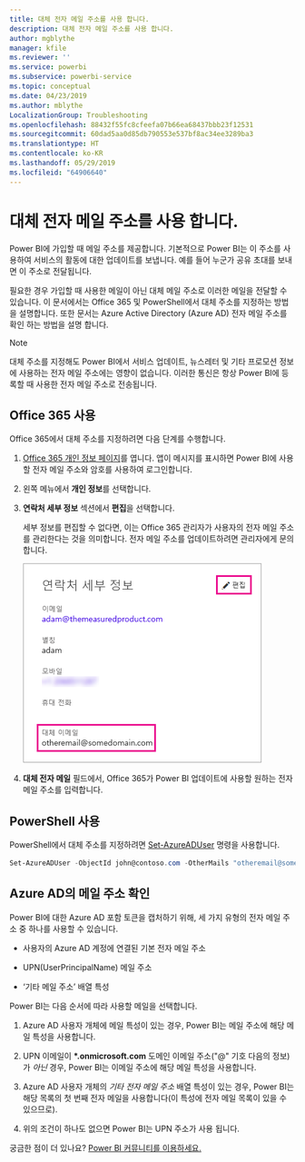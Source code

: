```yaml
---
title: 대체 전자 메일 주소를 사용 합니다.
description: 대체 전자 메일 주소를 사용 합니다.
author: mgblythe
manager: kfile
ms.reviewer: ''
ms.service: powerbi
ms.subservice: powerbi-service
ms.topic: conceptual
ms.date: 04/23/2019
ms.author: mblythe
LocalizationGroup: Troubleshooting
ms.openlocfilehash: 88432f55fc8cfeefa07b66ea68437bbb23f12531
ms.sourcegitcommit: 60dad5aa0d85db790553e537bf8ac34ee3289ba3
ms.translationtype: HT
ms.contentlocale: ko-KR
ms.lasthandoff: 05/29/2019
ms.locfileid: "64906640"
---
```

# <a name="use-an-alternate-email-address"></a>대체 전자 메일 주소를 사용 합니다.

Power BI에 가입할 때 메일 주소를 제공합니다. 기본적으로 Power BI는 이 주소를 사용하여 서비스의 활동에 대한 업데이트를 보냅니다. 예를 들어 누군가 공유 초대를 보내면 이 주소로 전달됩니다.

필요한 경우 가입할 때 사용한 메일이 아닌 대체 메일 주소로 이러한 메일을 전달할 수 있습니다. 이 문서에서는 Office 365 및 PowerShell에서 대체 주소를 지정하는 방법을 설명합니다. 또한 문서는 Azure Active Directory (Azure AD) 전자 메일 주소를 확인 하는 방법을 설명 합니다.

> [!NOTE]
> 대체 주소를 지정해도 Power BI에서 서비스 업데이트, 뉴스레터 및 기타 프로모션 정보에 사용하는 전자 메일 주소에는 영향이 없습니다. 이러한 통신은 항상 Power BI에 등록할 때 사용한 전자 메일 주소로 전송됩니다.

## <a name="use-office-365"></a>Office 365 사용

Office 365에서 대체 주소를 지정하려면 다음 단계를 수행합니다.

1. [Office 365 개인 정보 페이지](https://portal.office.com/account/#personalinfo)를 엽니다. 앱이 메시지를 표시하면 Power BI에 사용할 전자 메일 주소와 암호를 사용하여 로그인합니다.

1. 왼쪽 메뉴에서 **개인 정보**를 선택합니다.

1. **연락처 세부 정보** 섹션에서 **편집**을 선택합니다.

    세부 정보를 편집할 수 없다면, 이는 Office 365 관리자가 사용자의 전자 메일 주소를 관리한다는 것을 의미합니다. 전자 메일 주소를 업데이트하려면 관리자에게 문의합니다.

    ![연락처 세부 정보](media/service-admin-alternate-email-address-for-power-bi/contact-details.png)

1. **대체 전자 메일** 필드에서, Office 365가 Power BI 업데이트에 사용할 원하는 전자 메일 주소를 입력합니다.

## <a name="use-powershell"></a>PowerShell 사용

PowerShell에서 대체 주소를 지정하려면 [Set-AzureADUser](/powershell/module/azuread/set-azureaduser/) 명령을 사용합니다.

```powershell
Set-AzureADUser -ObjectId john@contoso.com -OtherMails "otheremail@somedomain.com"
```

## <a name="email-address-resolution-in-azure-ad"></a>Azure AD의 메일 주소 확인

Power BI에 대한 Azure AD 포함 토큰을 캡처하기 위해, 세 가지 유형의 전자 메일 주소 중 하나를 사용할 수 있습니다.

* 사용자의 Azure AD 계정에 연결된 기본 전자 메일 주소

* UPN(UserPrincipalName) 메일 주소

* ‘기타 메일 주소’ 배열 특성

Power BI는 다음 순서에 따라 사용할 메일을 선택합니다.

1. Azure AD 사용자 개체에 메일 특성이 있는 경우, Power BI는 메일 주소에 해당 메일 특성을 사용합니다.

1. UPN 이메일이 **\*.onmicrosoft.com** 도메인 이메일 주소("\@" 기호 다음의 정보)가 *아닌* 경우, Power BI는 이메일 주소에 해당 메일 특성을 사용합니다.

1. Azure AD 사용자 개체의 *기타 전자 메일 주소* 배열 특성이 있는 경우, Power BI는 해당 목록의 첫 번째 전자 메일을 사용합니다(이 특성에 전자 메일 목록이 있을 수 있으므로).

1. 위의 조건이 하나도 없으면 Power BI는 UPN 주소가 사용 됩니다.

궁금한 점이 더 있나요? [Power BI 커뮤니티를 이용하세요.](http://community.powerbi.com/)